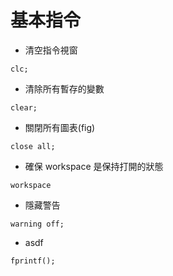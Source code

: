 # 基本指令
* 清空指令視窗
```
clc;
```
* 清除所有暫存的變數
```
clear;
```
* 關閉所有圖表(fig)
```
close all;
```
* 確保 workspace 是保持打開的狀態
```
workspace
```
* 隱藏警告
```
warning off;
```
* asdf
```
fprintf();
```
